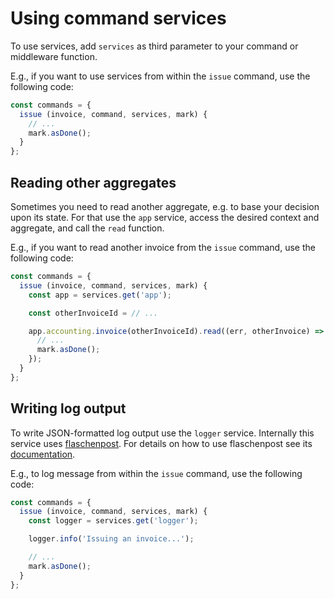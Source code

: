 # Using command services

To use services, add `services` as third parameter to your command or middleware function.

E.g., if you want to use services from within the `issue` command, use the following code:

```javascript
const commands = {
  issue (invoice, command, services, mark) {
    // ...
    mark.asDone();
  }
};
```

## Reading other aggregates

Sometimes you need to read another aggregate, e.g. to base your decision upon its state. For that use the `app` service, access the desired context and aggregate, and call the `read` function.

E.g., if you want to read another invoice from the `issue` command, use the following code:

```javascript
const commands = {
  issue (invoice, command, services, mark) {
    const app = services.get('app');

    const otherInvoiceId = // ...

    app.accounting.invoice(otherInvoiceId).read((err, otherInvoice) => {
      // ...
      mark.asDone();
    });
  }
};
```

## Writing log output

To write JSON-formatted log output use the `logger` service. Internally this service uses [flaschenpost](https://github.com/thenativeweb/flaschenpost). For details on how to use flaschenpost see its [documentation](https://github.com/thenativeweb/flaschenpost).

E.g., to log message from within the `issue` command, use the following code:

```javascript
const commands = {
  issue (invoice, command, services, mark) {
    const logger = services.get('logger');

    logger.info('Issuing an invoice...');

    // ...
    mark.asDone();
  }
};
```
